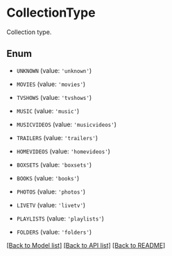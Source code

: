 # CollectionType

Collection type.

## Enum

* `UNKNOWN` (value: `'unknown'`)

* `MOVIES` (value: `'movies'`)

* `TVSHOWS` (value: `'tvshows'`)

* `MUSIC` (value: `'music'`)

* `MUSICVIDEOS` (value: `'musicvideos'`)

* `TRAILERS` (value: `'trailers'`)

* `HOMEVIDEOS` (value: `'homevideos'`)

* `BOXSETS` (value: `'boxsets'`)

* `BOOKS` (value: `'books'`)

* `PHOTOS` (value: `'photos'`)

* `LIVETV` (value: `'livetv'`)

* `PLAYLISTS` (value: `'playlists'`)

* `FOLDERS` (value: `'folders'`)

[[Back to Model list]](README.md#documentation-for-models) [[Back to API list]](README.md#documentation-for-api-endpoints) [[Back to README]](README.md)


